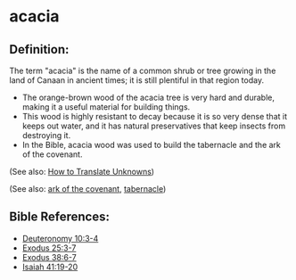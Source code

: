 # acacia #

## Definition: ##

The term "acacia" is the name of a common shrub or tree growing in the land of Canaan in ancient times; it is still plentiful in that region today.

* The orange-brown wood of the acacia tree is very hard and durable, making it a useful material for building things.
* This wood is highly resistant to decay because it is so very dense that it keeps out water, and it has natural preservatives that keep insects from destroying it.
* In the Bible, acacia wood was used to build the tabernacle and the ark of the covenant.

(See also: [How to Translate Unknowns](en/ta-vol1/translate/man/translate-unknown))

(See also: [ark of the covenant](../other/arkofthecovenant.md), [tabernacle](../kt/tabernacle.md))

## Bible References: ##

* [Deuteronomy 10:3-4](en/tn/deu/help/10/03)
* [Exodus 25:3-7](en/tn/exo/help/25/03)
* [Exodus 38:6-7](en/tn/exo/help/38/06)
* [Isaiah 41:19-20](en/tn/isa/help/41/19)